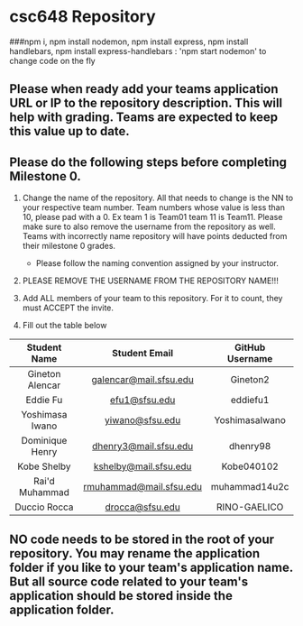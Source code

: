 # csc648 Repository

###npm i, npm install nodemon, npm install express, npm install handlebars, npm install express-handlebars : 'npm start nodemon' to change code on the fly

## Please when ready add your teams application URL or IP to the repository description. This will help with grading. Teams are expected to keep this value up to date.

## Please do the following steps before completing Milestone 0.
1. Change the name of the repository. All that needs to change is the NN to your respective team number. Team numbers whose value is less than 10, please pad with a 0. Ex team 1 is Team01 team 11 is Team11. Please make sure to also remove the username from the repository as well. Teams with incorrectly name repository will have points deducted from their milestone 0 grades.
      - Please follow the naming convention assigned by your instructor.

1. PLEASE REMOVE THE USERNAME FROM THE REPOSITORY NAME!!!

2. Add ALL members of your team to this repository. For it to count, they must ACCEPT the invite.

3. Fill out the table below


| Student Name    | Student Email               | GitHub Username |
|    :---:        |     :---:                   |     :---:       |
| Gineton Alencar | galencar@mail.sfsu.edu      | Gineton2        |
| Eddie Fu        |   efu1@sfsu.edu             |   eddiefu1      |
| Yoshimasa Iwano | yiwano@sfsu.edu             |  YoshimasaIwano |
| Dominique Henry | dhenry3@mail.sfsu.edu       | dhenry98        |
| Kobe Shelby     | kshelby@mail.sfsu.edu       |  Kobe040102     |
| Rai'd Muhammad  |  rmuhammad@mail.sfsu.edu    |  muhammad14u2c  |
| Duccio Rocca    |  drocca@sfsu.edu            |  RINO-GAELICO   |



## NO code needs to be stored in the root of your repository. You may rename the application folder if you like to your team's application name. But all source code related to your team's application should be stored inside the application folder.
